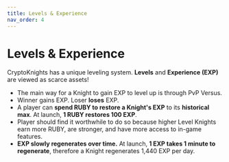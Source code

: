 ```yaml
---
title: Levels & Experience
nav_order: 4
---
```


# Levels & Experience

CryptoKnights has a unique leveling system. **Levels** and **Experience (EXP)** are viewed as scarce assets!

* The main way for a Knight to gain EXP to level up is through PvP Versus.
* Winner gains EXP. Loser **loses** EXP.
* A player can **spend RUBY to restore a Knight's EXP** to its **historical max**. At launch, **1 RUBY restores 100 EXP**.
* Player should find it worthwhile to do so because higher Level Knights earn more RUBY, are stronger, and have more access to in-game features.
* **EXP slowly regenerates over time.** At launch, **1 EXP takes 1 minute to regenerate**, therefore a Knight regenerates 1,440 EXP per day.
